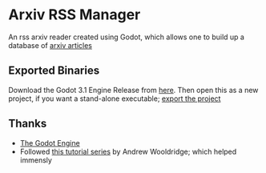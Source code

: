 # Arxiv RSS Manager
An rss arxiv reader created using Godot, which allows one to build up a database of [arxiv articles](https://arxiv.org/)

## Exported Binaries
Download the Godot 3.1 Engine Release from [here](https://godotengine.org/download/). Then open this as a new project, if you want a stand-alone executable; [export the project](https://docs.godotengine.org/en/stable/getting_started/workflow/export/exporting_projects.html)

## Thanks
* [The Godot Engine](https://github.com/godotengine/godot)
* Followed [this tutorial series](https://dev.to/triptych/writing-an-rss-reader-in-godot-tutorial-series-3hca) by Andrew Wooldridge; which helped immensly
